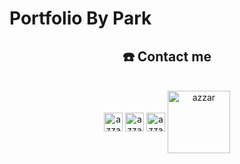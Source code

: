 # Portfolio By Park

<h2 align="center">☎️ Contact me</h2>
    <p align="center">
      <br/>
      <a href="https://www.facebook.com/park.premsri.7" target="blank"><img align="center"
         src="https://img.shields.io/badge/facebook-4267B2.svg?style=for-the-badge&logo=facebook&logoColor=white"
         alt="azzar" height="30"/></a>
        <a href="https://instagram.com/pxrk.ps" target="blank"><img align="center"
         src="https://img.shields.io/badge/instagram-%23E4405F.svg?style=for-the-badge&logo=Instagram&logoColor=white"
         alt="azzar" height="30"/></a>
         <a href="https://discord.gg/9YmZxByvtS" target="blank"><img align="center"
           src="https://camo.githubusercontent.com/3f990cfefb64f13d28397fe586c3aa38a81fde585de479205d63c79363ebe07a/68747470733a2f2f696d672e736869656c64732e696f2f62616467652f446973636f72642d3732383944413f7374796c653d666f722d7468652d6261646765266c6f676f3d646973636f7264266c6f676f436f6c6f723d7768697465"
         alt="azzar" height="30"/></a>
           <a href="https://www.youtube.com/channel/UCgVdkcX6YOMdySmuU80KAIw" target="blank"><img align="center"
           src="https://cdn.discordapp.com/attachments/923814718622269451/984539238890627123/YOUTUBE.png"
         alt="azzar" height="100"/></a>